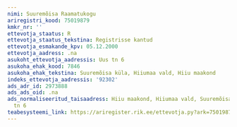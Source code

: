 ```yaml
---
nimi: Suuremõisa Raamatukogu
ariregistri_kood: 75019879
kmkr_nr: ''
ettevotja_staatus: R
ettevotja_staatus_tekstina: Registrisse kantud
ettevotja_esmakande_kpv: 05.12.2000
ettevotja_aadress: .na
asukoht_ettevotja_aadressis: Uus tn 6
asukoha_ehak_kood: 7846
asukoha_ehak_tekstina: Suuremõisa küla, Hiiumaa vald, Hiiu maakond
indeks_ettevotja_aadressis: '92302'
ads_adr_id: 2973888
ads_ads_oid: .na
ads_normaliseeritud_taisaadress: Hiiu maakond, Hiiumaa vald, Suuremõisa küla, Uus
  tn 6
teabesysteemi_link: https://ariregister.rik.ee/ettevotja.py?ark=75019879&ref=rekvisiidid
---
```

